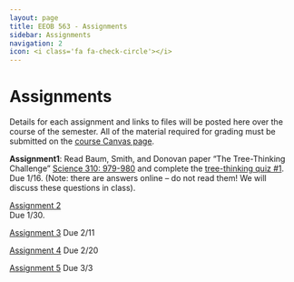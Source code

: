 ```yaml
---
layout: page
title: EEOB 563 - Assignments
sidebar: Assignments
navigation: 2
icon: <i class='fa fa-check-circle'></i> 
---
```


# Assignments

Details for each assignment and links to files will be posted here over the course of the semester.
All of the material required for grading must be submitted on the [course Canvas page](https://canvas.iastate.edu/courses/57269). 

**Assignment1**:  Read Baum, Smith, and Donovan paper “The Tree-Thinking Challenge” [Science 310: 979-980](http://science.sciencemag.org/content/310/5750/979.full.pdf) and complete the [tree-thinking quiz #1](https://isu-molphyl.github.io/EEOB563-Spring2020/assignments/assignment1.pdf). 
Due 1/16.  (Note: there are answers online – do not read them! We will discuss these questions in class).

[Assignment 2](https://isu-molphyl.github.io/EEOB563-Spring2020/assignments/assignment2.pdf)  
Due 1/30.

[Assignment 3](https://isu-molphyl.github.io/EEOB563-Spring2020/assignments/assignment3.pdf)
Due 2/11

[Assignment 4](https://isu-molphyl.github.io/EEOB563-Spring2020/assignments/assignment4.pdf)
Due 2/20

[Assignment 5](https://isu-molphyl.github.io/EEOB563-Spring2020/assignments/assignment5.pdf)
Due 3/3

<!--
[Assignment 6](https://isu-molphyl.github.io/EEOB563-Spring2020/assignments/assignment6.pdf)

-->
